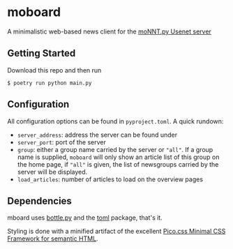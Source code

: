 # moboard

A minimalistic web-based news client for the
[moNNT.py Usenet server](https://github.com/teschmitt/moNNT.py)

## Getting Started

Download this repo and then run
```shell
$ poetry run python main.py
```

## Configuration

All configuration options can be found in `pyproject.toml`. A quick rundown:

- `server_address`: address the server can be found under
- `server_port`: port of the server
- `group`: either a group name carried by the server or `"all"`. If a group name is supplied, `moboard` will only show an article list of this group on the home page, if `"all"` is given, the list of newsgroups carried by the server will be displayed.
- `load_articles`: number of articles to load on the overview pages


## Dependencies

mboard uses [bottle.py](https://bottlepy.org) and the
[toml](https://pypi.org/project/toml/) package, 
that's it.

Styling is done with a minified artifact of the excellent 
[Pico.css Minimal CSS Framework for semantic HTML](https://github.com/picocss/pico).